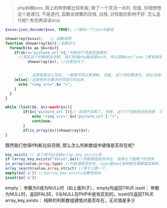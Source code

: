 > php拆解json, 网上的样例都比较死板, 做了一个灵活一点的. 但是, 仔细想想这个是递归, 不是迭代, 函数会频繁的压栈, 出栈, 对性能的影响不好. 怎么迭代呢? 有空再读读scip

```php
$xxxx=json_decode($xxx, TRUE); //解析一个json为数组.

showarray($xxxx);	// 函数调用.
function showarray($x){//函数定义
  foreach($x as $k=>$v){
    if($k!=='picture_url'){//判断这个项是否我要的.
      //其实这个判断相当丑陋, 我们知道php数组是hash, 所以直接xxx['ooo']更有效率, 不过那种情况如何操作数组的指针继续到下一个项目呢.
          showarray($v); //这里迭代了.


      //	这里故意这么写的, 一般情况可以更清晰, 但是, 这个项目要迭代, 因此没啥用, 不过如果改成递归就有用了吧?
    }else{//这里把符合要求的项目打印出来.			
      echo "<img src=".$v.">";
    }
  }		
}
```

```php
while (list($k, $v)=each($x)){
		if($v['picture_url']){// 这就不白痴了. 但是, 这个if判断依旧很丑陋. 怎么去掉呢? 而且有bug, 需要用下面的isset函数或者empty函数解决.
			echo "<img src=".$v['picture_url'].">";
			continue;
		}
	 	if(is_array($v))showarray($v);
}
```

既然我们觉得if判断比较丑陋, 那么怎么判断数组中键值是否存在呢?

```php
key_exists // 这个就可以当做array_key_exists用.
if (array_key_exists("Volvo",$a))//判断键值是否存在. 效率比下面两个好很多.
in_array(value,array,type) //判断值是否存在, type是bool指明是否需要类型相同.
array_search(value,array,strict) //等于上面一个.
empty($a['a']) //比array_key_exists还要快很多. 
isset($a['a']) 
```

empty： 参数为0或为NULL时（如上面列子），empty均返回TRUE
isset： 参数为NULL时，返回FALSE，0与NULL在PHP中是有区别的，isset(0)返回TRUE
array_key_exists： 纯粹的判断数组键值对是否存在，无论值是多少
